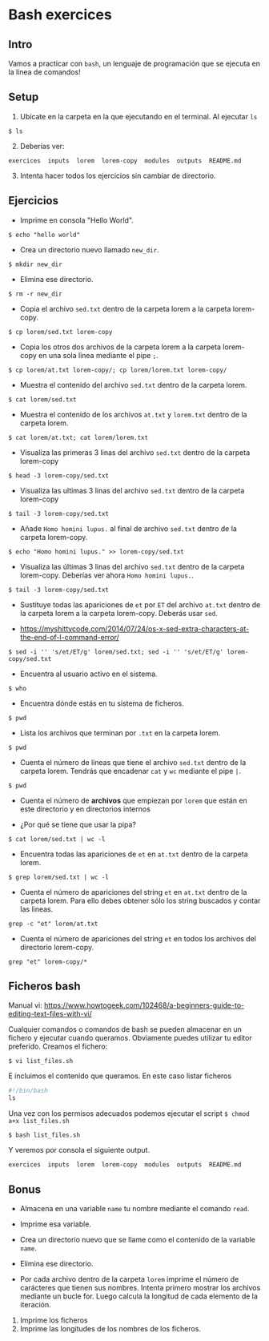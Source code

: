 # Bash exercices


## Intro

Vamos a practicar con `bash`, un lenguaje de programación que se ejecuta en la línea de comandos!

## Setup
1. Ubícate en la carpeta en la que ejecutando en el terminal. Al ejecutar `ls` 
```console
$ ls
```

2. Deberías ver: 
```console
exercices  inputs  lorem  lorem-copy  modules  outputs  README.md
```
3. Intenta hacer todos los ejercicios sin cambiar de directorio. 

## Ejercicios

* Imprime en consola "Hello World".

```console
$ echo "hello world"
```

* Crea un directorio nuevo llamado `new_dir`.

```console
$ mkdir new_dir
```

* Elimina ese directorio.

```console
$ rm -r new_dir
```

* Copia el archivo `sed.txt` dentro de la carpeta lorem a la carpeta lorem-copy.

```console
$ cp lorem/sed.txt lorem-copy
```

* Copia los otros dos archivos de la carpeta lorem a la carpeta lorem-copy en una sola linea mediante el pipe `;`.

```console
$ cp lorem/at.txt lorem-copy/; cp lorem/lorem.txt lorem-copy/
```

* Muestra el contenido del archivo `sed.txt` dentro de la carpeta lorem.

```console
$ cat lorem/sed.txt
```

* Muestra el contenido de los archivos `at.txt` y `lorem.txt` dentro de la carpeta lorem.

```console
$ cat lorem/at.txt; cat lorem/lorem.txt
```

* Visualiza las primeras 3 linas del archivo `sed.txt` dentro de la carpeta lorem-copy

```console
$ head -3 lorem-copy/sed.txt
```

* Visualiza las ultimas 3 linas del archivo `sed.txt` dentro de la carpeta lorem-copy

```console
$ tail -3 lorem-copy/sed.txt
```

* Añade `Homo homini lupus.` al final de archivo `sed.txt` dentro de la carpeta lorem-copy.

```console
$ echo "Homo homini lupus." >> lorem-copy/sed.txt
```

* Visualiza las últimas 3 linas del archivo `sed.txt` dentro de la carpeta lorem-copy. Deberías ver ahora `Homo homini lupus.`.

```console
$ tail -3 lorem-copy/sed.txt
```

* Sustituye todas las apariciones de `et` por `ET` del archivo `at.txt` dentro de la carpeta lorem a la carpeta lorem-copy. Deberás usar `sed`.

- https://myshittycode.com/2014/07/24/os-x-sed-extra-characters-at-the-end-of-l-command-error/

```console
$ sed -i '' 's/et/ET/g' lorem/sed.txt; sed -i '' 's/et/ET/g' lorem-copy/sed.txt
```

* Encuentra al usuario activo en el sistema.

```console
$ who
```

* Encuentra dónde estás en tu sistema de ficheros.

```console
$ pwd
```

* Lista los archivos que terminan por `.txt` en la carpeta lorem.

```console
$ pwd
```

* Cuenta el número de lineas que tiene el archivo `sed.txt` dentro de la carpeta lorem. Tendrás que encadenar `cat` y `wc` mediante el pipe `|`.

```console
$ pwd
``` 

* Cuenta el número de **archivos** que empiezan por `lorem` que están en este directorio y en directorios internos

- ¿Por qué se tiene que usar la pipa?

```console
$ cat lorem/sed.txt | wc -l
``` 

* Encuentra todas las apariciones de `et` en `at.txt` dentro de la carpeta lorem.

```console
$ grep lorem/sed.txt | wc -l
``` 


* Cuenta el número de apariciones del string `et` en `at.txt` dentro de la carpeta lorem. Para ello debes obtener sólo los string buscados y contar las lineas. 

```console
grep -c "et" lorem/at.txt
```


*  Cuenta el número de apariciones del string `et` en todos los archivos del directorio lorem-copy. 

```console
grep "et" lorem-copy/*
```


## Ficheros bash

Manual vi: https://www.howtogeek.com/102468/a-beginners-guide-to-editing-text-files-with-vi/

Cualquier comandos o comandos de bash se pueden almacenar en un fichero y ejecutar cuando queramos. Obviamente puedes utilizar tu editor preferido. Creamos el fichero: 
```console
$ vi list_files.sh
```
E incluimos el contenido que queramos. En este caso listar ficheros
```python
#!/bin/bash
ls
```

Una vez con los permisos adecuados podemos ejecutar el script `$ chmod a+x list_files.sh`
```console
$ bash list_files.sh
```
Y veremos por consola el siguiente output. 
```console
exercices  inputs  lorem  lorem-copy  modules  outputs  README.md
```

## Bonus

* Almacena en una variable `name` tu nombre mediante el comando `read`.

* Imprime esa variable.

* Crea un directorio nuevo que se llame como el contenido de la variable `name`.

* Elimina ese directorio. 

* Por cada archivo dentro de la carpeta `lorem` imprime el número de carácteres que tienen sus nombres. Intenta primero mostrar los archivos mediante un bucle for. Luego calcula la longitud de cada elemento de la iteración. 
1. Imprime los ficheros
2. Imprime las longitudes de los nombres de los ficheros. 